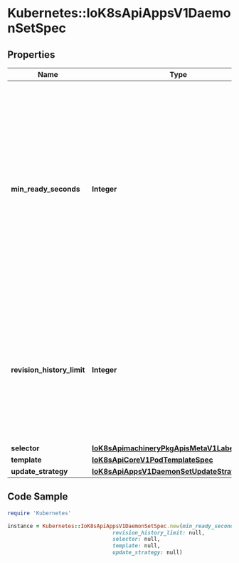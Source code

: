 # Kubernetes::IoK8sApiAppsV1DaemonSetSpec

## Properties

Name | Type | Description | Notes
------------ | ------------- | ------------- | -------------
**min_ready_seconds** | **Integer** | The minimum number of seconds for which a newly created DaemonSet pod should be ready without any of its container crashing, for it to be considered available. Defaults to 0 (pod will be considered available as soon as it is ready). | [optional] 
**revision_history_limit** | **Integer** | The number of old history to retain to allow rollback. This is a pointer to distinguish between explicit zero and not specified. Defaults to 10. | [optional] 
**selector** | [**IoK8sApimachineryPkgApisMetaV1LabelSelector**](IoK8sApimachineryPkgApisMetaV1LabelSelector.md) |  | 
**template** | [**IoK8sApiCoreV1PodTemplateSpec**](IoK8sApiCoreV1PodTemplateSpec.md) |  | 
**update_strategy** | [**IoK8sApiAppsV1DaemonSetUpdateStrategy**](IoK8sApiAppsV1DaemonSetUpdateStrategy.md) |  | [optional] 

## Code Sample

```ruby
require 'Kubernetes'

instance = Kubernetes::IoK8sApiAppsV1DaemonSetSpec.new(min_ready_seconds: null,
                                 revision_history_limit: null,
                                 selector: null,
                                 template: null,
                                 update_strategy: null)
```


